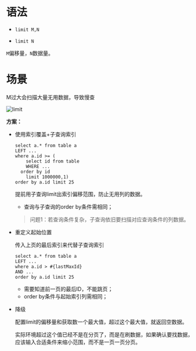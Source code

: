# 语法

- `limit M,N`

- `limit N`

`M`偏移量，`N`数据量。

# 场景

M过大会扫描大量无用数据，导致慢查

![limit](\picture\limit.jpg)

**方案：**

- 使用索引覆盖+子查询索引

  ```mysql
  select a.* from table a
  LEFT ...
  where a.id >= (
      select id from table 
      WHERE ... 
  	order by id
      limit 1000000,1)
  order by a.id limit 25
  ```

  提前用子查询limit出索引偏移范围，防止无用列的数据。

  - 查询与子查询的order by条件需相同；

  > 问题1：若查询条件复杂，子查询依旧要扫描对应查询条件的列数据。

- 重定义起始位置

  传入上页的最后索引来代替子查询索引

  ```mysql
  select a.* from table a
  LEFT ...
  where a.id > #{lastMaxId}
  AND ...
  order by a.id limit 25
  ```

  - 需要知道前一页的最后ID，不能跳页；
  - order by条件与起始索引列需相同；

- 降级

	配置limit的偏移量和获取数一个最大值，超过这个最大值，就返回空数据。
	
	实际环境超过这个值已经不是在分页了，而是在刷数据，如果确认要找数据，应该输入合适条件来缩小范围，而不是一页一页分页。

